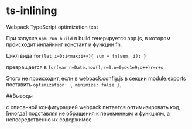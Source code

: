 # ts-inlining
Webpack TypeScript optimization test

При запуске `npm run build` в build генерируется app.js, в котором происходит инлайнинг констант и функции fn.

Цикл вида `for(let i=0;i<max;i++){
               sum = fn(sum, i);
           }`
           
превращается в 
`for(var n=Date.now(),r=0,o=0;o<1e9;o++)r=r+o`

Этого не происходит, если в webpack.config.js в секции module.exports поставить 
`optimization: { minimize: false },`

##Выводы

с описанной конфигурацией webpack пытается оптимизировать код, [иногда] подставляя не обращения к переменным и функциям, а непосредственно их содержимое 